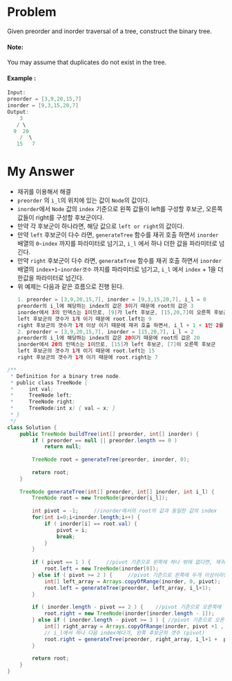 # Problem

Given preorder and inorder traversal of a tree, construct the binary tree.

#### Note:

You may assume that duplicates do not exist in the tree.

#### Example :

```swift
Input: 
preorder = [3,9,20,15,7]
inorder = [9,3,15,20,7]
Output: 
    3
   / \
  9  20
    /  \
   15   7
```

# My Answer

* 재귀를 이용해서 해결
* `preorder` 의 `i_l`의 위치에 있는 값이 `Node`의 값이다.        
* `inorder`에서 `Node` 값의 `index` 기준으로 왼쪽 값들이 left를 구성할 후보군, 오른쪽 값들이 right를 구성할 후보군이다.
* 만약 각 후보군이 하나라면, 해당 값으로 `left or right`의 값이다.
* 만약 `left` 후보군이 다수 라면, `generateTree` 함수를 재귀 호출 하면서 `inorder` 배열의 `0~index` 까지를 파라미터로 넘기고, `i_l` 에서 하나 더한 값을 파라미터로 넘긴다.
* 만약 `right` 후보군이 다수 라면, `generateTree` 함수를 재귀 호출 하면서 `inorder` 배열의 `index+1~inorder갯수` 까지를 파라미터로 넘기고, `i_l` 에서 `index` + 1을 더한값을 파라미터로 넘긴다.
* 위 예제는 다음과 같은 흐름으로 진행 된다.
    ```swift
    1. preorder = [3,9,20,15,7], inorder = [9,3,15,20,7], i_l = 0    
    preorder의 i_l에 해당하는 index의 값은 3이기 때문에 root의 값은 3
    inorder에서 3의 인덱스는 1이므로, [9]가 left 후보군, [15,20,7]이 오른쪽 후보군
    left 후보군의 갯수가 1개 이기 때문에 root.left는 9
    right 후보군의 갯수가 1개 이상 이기 때문에 재귀 호출 하면서, i_l + 1 + 1인 2를 넘김
    2. preorder = [3,9,20,15,7], inorder = [15,20,7], i_l = 2    
    preorder의 i_l에 해당하는 index의 값은 20이기 때문에 root의 값은 20
    inorder에서 20의 인덱스는 1이므로, [15]가 left 후보군, [7]이 오른쪽 후보군
    left 후보군의 갯수가 1개 이기 때문에 root.left는 15
    right 후보군의 갯수가 1개 이기 때문에 root.right는 7
    ```

```java
/**
 * Definition for a binary tree node.
 * public class TreeNode {
 *     int val;
 *     TreeNode left;
 *     TreeNode right;
 *     TreeNode(int x) { val = x; }
 * }
 */
class Solution {
    public TreeNode buildTree(int[] preorder, int[] inorder) {
        if ( preorder == null || preorder.length == 0 )
            return null;
        
        TreeNode root = generateTree(preorder, inorder, 0);
        
        return root;
    }
    
    TreeNode generateTree(int[] preorder, int[] inorder, int i_l) {
        TreeNode root = new TreeNode(preorder[i_l]);
        
        int pivot = -1;     //inorder에서의 root의 값과 동일한 값의 index
        for(int i=0;i<inorder.length;i++) {
            if ( inorder[i] == root.val) {
                pivot = i;
                break;
            }                
        }
        
        if ( pivot == 1 ) {     //pivot 기준으로 왼쪽에 하나 밖에 없다면, 재귀 호출 필요 없음
            root.left = new TreeNode(inorder[0]);
        } else if ( pivot >= 2 ) {     //pivot 기준으로 왼쪽에 두개 이상이라면, 재귀 호출
            int[] left_array = Arrays.copyOfRange(inorder, 0, pivot);
            root.left = generateTree(preorder, left_array, i_l+1);
        }
        
        if ( inorder.length - pivot == 2 ) {    //pivot 기준으로 오른쪽에 하나 밖에 없다면, 재귀 호출 필요 없음
            root.right = new TreeNode(inorder[inorder.length - 1]);
        } else if ( inorder.length - pivot >= 3 ) { //pivot 기준으로 오른쪽에 두개 이상이라면, 재귀 호출
            int[] right_array = Arrays.copyOfRange(inorder, pivot +1 , inorder.length);
            // i_l에서 하나 다음 index에다가, 왼쪽 후보군의 갯수 (pivot)
            root.right = generateTree(preorder, right_array, i_l+1 +  pivot);
        }
        
        return root;
    }
}
```

